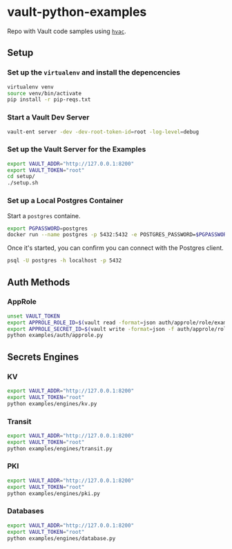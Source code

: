 # vault-python-examples

Repo with Vault code samples using [`hvac`](https://hvac.readthedocs.io/en/stable).

## Setup

### Set up the `virtualenv` and install the depencencies

```bash
virtualenv venv
source venv/bin/activate
pip install -r pip-reqs.txt
```

### Start a Vault Dev Server

```bash
vault-ent server -dev -dev-root-token-id=root -log-level=debug
```

### Set up the Vault Server for the Examples

```bash
export VAULT_ADDR="http://127.0.0.1:8200"
export VAULT_TOKEN="root"
cd setup/
./setup.sh
```

### Set up a Local Postgres Container

Start a `postgres` containe.

```bash
export PGPASSWORD=postgres
docker run --name postgres -p 5432:5432 -e POSTGRES_PASSWORD=$PGPASSWORD -d postgres
```

Once it's started, you can confirm you can connect with the Postgres client.

```bash
psql -U postgres -h localhost -p 5432
```

## Auth Methods

### AppRole

```bash
unset VAULT_TOKEN
export APPROLE_ROLE_ID=$(vault read -format=json auth/approle/role/example-approle/role-id | jq -r .data.role_id)
export APPROLE_SECRET_ID=$(vault write -format=json -f auth/approle/role/example-approle/secret-id | jq -r .data.secret_id)
python examples/auth/approle.py
```

## Secrets Engines

### KV

```bash
export VAULT_ADDR="http://127.0.0.1:8200"
export VAULT_TOKEN="root"
python examples/engines/kv.py
```

### Transit

```bash
export VAULT_ADDR="http://127.0.0.1:8200"
export VAULT_TOKEN="root"
python examples/engines/transit.py
```

### PKI

```bash
export VAULT_ADDR="http://127.0.0.1:8200"
export VAULT_TOKEN="root"
python examples/engines/pki.py
```

### Databases

```bash
export VAULT_ADDR="http://127.0.0.1:8200"
export VAULT_TOKEN="root"
python examples/engines/database.py
```
